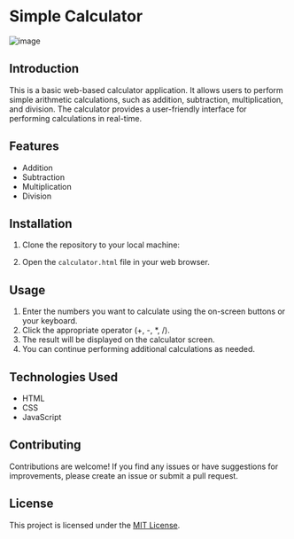 
# Simple Calculator

![image](https://github.com/Abhay8736/calculator/assets/142089184/2ac61749-a27f-4538-a94b-b76d86ce4b06)


## Introduction

This is a basic web-based calculator application. It allows users to perform simple arithmetic calculations, such as addition, subtraction, multiplication, and division. The calculator provides a user-friendly interface for performing calculations in real-time.

## Features

- Addition
- Subtraction
- Multiplication
- Division


## Installation

1. Clone the repository to your local machine:
  
2. Open the `calculator.html` file in your web browser.

## Usage

1. Enter the numbers you want to calculate using the on-screen buttons or your keyboard.
2. Click the appropriate operator (+, -, *, /).
3. The result will be displayed on the calculator screen.
4. You can continue performing additional calculations as needed.

## Technologies Used

- HTML
- CSS
- JavaScript

## Contributing

Contributions are welcome! If you find any issues or have suggestions for improvements, please create an issue or submit a pull request.

## License

This project is licensed under the [MIT License](LICENSE).



